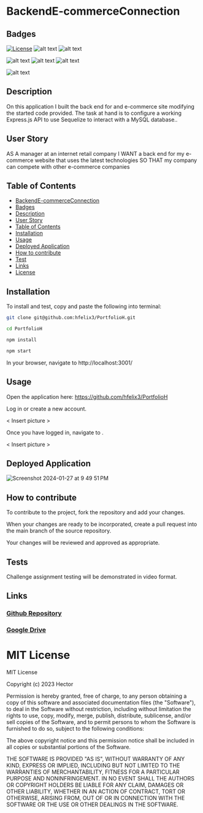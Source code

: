 # BackendE-commerceConnection

## Badges
[![License](https://img.shields.io/badge/License-MIT-blue.svg)](https://opensource.org/licenses/MIT)
![alt text](https://img.shields.io/badge/mac%20os-000000?style=for-the-badge&logo=apple&logoColor=white)
![alt text](https://img.shields.io/badge/Edx-193A3E?style=for-the-badge&logo=edx&logoColor=white)


![alt text](https://img.shields.io/badge/HTML5-E34F26.svg?style=for-the-badge&logo=HTML5&logoColor=white)
![alt text](https://img.shields.io/badge/CSS3-1572B6.svg?style=for-the-badge&logo=CSS3&logoColor=white)
![alt text](https://img.shields.io/badge/JavaScript-F7DF1E?style=for-the-badge&logo=javascript&logoColor=black)


![alt text](https://img.shields.io/badge/npm-CB3837.svg?style=for-the-badge&logo=npm&logoColor=white)



## Description
On this application I built the back end for and e-commerce site modifying the started code provided. The task at hand is to configure a working Express.js API to use Sequelize to interact with a MySQL database..

## User Story
AS A manager at an internet retail company
I WANT a back end for my e-commerce website that uses the latest technologies
SO THAT my company can compete with other e-commerce companies

## Table of Contents

* [BackendE-commerceConnection](#BackendE-commerceConnection)
* [Badges](#Badges)
* [Description](#Description)
* [User Story](#UserStory)
* [Table of Contents](#Table-of-contents)
* [Installation](#Installation)
* [Usage](#Usage)
* [Deployed Application](#DeployedApplication)
* [How to contribute](#How-to-contribute)
* [Test](#Test)
* [Links](#Links)
* [License](#MITLicense)

## Installation

To install and test, copy and paste the following into terminal:

```Bash
git clone git@github.com:hfelix3/PortfolioH.git

cd PortfolioH

npm install 

npm start

```

In your browser, navigate to http://localhost:3001/

## Usage
Open the application here: https://github.com/hfelix3/PortfolioH

Log in or create a new account.

< Insert picture >

Once you have logged in, navigate to .

< Insert picture >

## Deployed Application

![Screenshot 2024-01-27 at 9 49 51 PM](https://github.com/hfelix3/PortfolioH/assets/141383937/96fcc5ee-bf52-4141-80f1-5a6d9afdc93)

## How to contribute

To contribute to the project, fork the repository and add your changes. 

When your changes are ready to be incorporated, create a pull request into the main branch of the source repository.

Your changes will be reviewed and approved as appropriate. 

## Tests
Challenge assignment testing will be demonstrated in video format.

## Links

### [Github Repository](https://github.com/hfelix3/)
### [Google Drive](https://drive.google.com/)

# MIT License

MIT License

Copyright (c) 2023 Hector

Permission is hereby granted, free of charge, to any person obtaining a copy
of this software and associated documentation files (the "Software"), to deal
in the Software without restriction, including without limitation the rights
to use, copy, modify, merge, publish, distribute, sublicense, and/or sell
copies of the Software, and to permit persons to whom the Software is
furnished to do so, subject to the following conditions:

The above copyright notice and this permission notice shall be included in all
copies or substantial portions of the Software.

THE SOFTWARE IS PROVIDED "AS IS", WITHOUT WARRANTY OF ANY KIND, EXPRESS OR
IMPLIED, INCLUDING BUT NOT LIMITED TO THE WARRANTIES OF MERCHANTABILITY,
FITNESS FOR A PARTICULAR PURPOSE AND NONINFRINGEMENT. IN NO EVENT SHALL THE
AUTHORS OR COPYRIGHT HOLDERS BE LIABLE FOR ANY CLAIM, DAMAGES OR OTHER
LIABILITY, WHETHER IN AN ACTION OF CONTRACT, TORT OR OTHERWISE, ARISING FROM,
OUT OF OR IN CONNECTION WITH THE SOFTWARE OR THE USE OR OTHER DEALINGS IN THE
SOFTWARE.